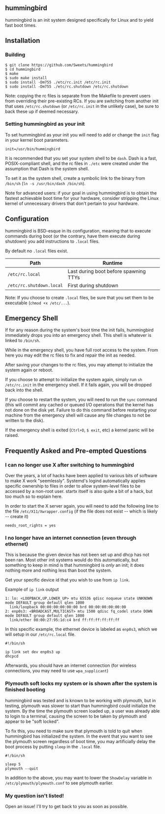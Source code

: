 ## hummingbird
hummingbird is an init system designed specifically for Linux and to yield fast boot times.

## Installation

### Building

```
$ git clone https://github.com/Sweets/hummingbird
$ cd hummingbird
$ make
$ sudo make install
$ sudo install -Dm755 ./etc/rc.init /etc/rc.init
$ sudo install -Dm755 ./etc/rc.shutdown /etc/rc.shutdown
```

Note: copying the rc files is separate from the Makefile to prevent users from overriding their pre-existing RCs. If you are switching from another init that uses `/etc/rc.shutdown` (or `/etc/rc.init` in the unlikely case), be sure to back these up if deemed necessary.

### Setting hummingbird as your init

To set hummingbird as your init you will need to add or change the `init` flag in your kernel boot parameters.

`init=/usr/bin/hummingbird`

It is recommended that you set your system shell to be `dash`. Dash is a fast, POSIX-compliant shell, and the rc files in `./etc` were created under the assumption that Dash is the system shell.

To set it as the system shell, create a symbolic link to the binary from `/bin/sh` (`ln -s /usr/bin/dash /bin/sh`).

Note for advanced users: if your goal in using hummingbird is to obtain the fastest achievable boot time for your hardware, consider stripping the Linux kernel of unnecessary drivers that don't pertain to your hardware.

## Configuration

hummingbird is BSD-esque in its configuration, meaning that to execute commands during boot (or the contrary, have them execute during shutdown) you add instructions to `.local` files.

By default no `.local` files exist.

|Path|Runtime|
|-|-|
|`/etc/rc.local`|Last during boot before spawning TTYs|
|`/etc/rc.shutdown.local`|First during shutdown|

Note: If you choose to create `.local` files, be sure that you set them to be executable (`chmod +x /etc/...`).

## Emergency Shell

If for any reason during the system's boot time the init fails, hummingbird immediately drops you into an emergency shell. This shell is whatever is linked to `/bin/sh`.

While in the emergency shell, you have full root access to the system. From here you may edit the rc files to fix and repair the init as needed.

After saving your changes to the rc files, you may attempt to initialize the system again or reboot.

If you choose to attempt to initialize the system again, simply run `sh /etc/rc.init` in the emergency shell. If it fails again, you will be dropped back into the shell.

If you choose to restart the system, you will need to run the `sync` command (this will commit any cached or queued I/O operations that the kernel has not done on the disk yet. Failure to do this command before restarting your machine from the emergency shell will cause any file changes to not be written to the disk).

If the emergency shell is exited (`Ctrl+D`, `$ exit`, etc) a kernel panic will be raised.

## Frequently Asked and Pre-empted Questions

### I can no longer use X after switching to hummingbird

Over the years, a lot of hacks have been applied to various bits of software to make X work "seemlessly". Systemd's logind automatically applies specific ownership to files in order to allow system-level files to be accessed by a non-root user. startx itself is also quite a bit of a hack, but too much so to explain here.

In order to start the X server again, you will need to add the following line to the file `/etc/X11/Xwrapper.config` (if the file does not exist -- which is likely -- create it)

```
needs_root_rights = yes
```

### I no longer have an internet connection (even through ethernet)

This is because the given device has not been set up and dhcp has not been ran. Most other init systems would do this automatically, but something to keep in mind is that hummingbird is _only_ an init; it does nothing more and nothing less than boot the system.

Get your specific device id that you wish to use from `ip link`.

Example of `ip link` output

```
1: lo: <LOOPBACK,UP,LOWER_UP> mtu 65536 qdisc noqueue state UNKNOWN mode DEFAULT group default qlen 1000
  link/loopback 00:00:00:00:00:00 brd 00:00:00:00:00:00
2: enp0s3: <BROADCAST,MULTICAST> mtu 1500 qdisc fq_codel state DOWN mode DEFAULT group default qlen 1000
  link/ether 08:00:27:95:1d:c4 brd ff:ff:ff:ff:ff:ff
```

In this specific example, the ethernet device is labeled as `enp0s3`, which we will setup in our `/etc/rc.local` file.

```
#!/bin/sh

ip link set dev enp0s3 up
dhcpcd
```

Afterwards, you should have an internet connection (for wireless connections, you may need to use `wpa_supplicant`)

### Plymouth soft locks my system or is shown after the system is finished booting

hummingbird was tested and is known to be working with plymouth, but in testing, plymouth was slower to start than hummingbird could initialize the system. By the time the plymouth screen loaded up, a user was already able to login to a terminal, causing the screen to be taken by plymouth and appear to be "soft locked".

To fix this, you need to make sure that plymouth is told to quit when hummingbird has initialized the system. In the event that you want to see the plymouth screen regardless of boot time, you may artificially delay the boot process by putting `sleep` in the `.local` file.

```
#!/bin/sh

sleep 5
plymouth --quit
```

In addition to the above, you may want to lower the `ShowDelay` variable in `/etc/plymouth/plymouth.conf` to see plymouth earlier.

### My question isn't listed!

Open an issue! I'll try to get back to you as soon as possible.
